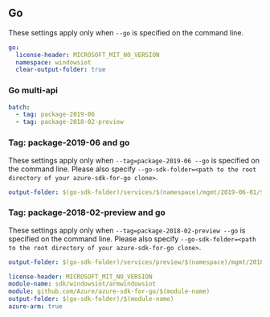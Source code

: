 
## Go

These settings apply only when `--go` is specified on the command line.

``` yaml $(go) && !$(track2)
go:
  license-header: MICROSOFT_MIT_NO_VERSION
  namespace: windowsiot
  clear-output-folder: true
```

### Go multi-api
``` yaml $(go) && !$(track2) && $(multiapi)
batch:
  - tag: package-2019-06
  - tag: package-2018-02-preview
```

### Tag: package-2019-06 and go

These settings apply only when `--tag=package-2019-06 --go` is specified on the command line.
Please also specify `--go-sdk-folder=<path to the root directory of your azure-sdk-for-go clone>`.

``` yaml $(tag) == 'package-2019-06' && $(go)
output-folder: $(go-sdk-folder)/services/$(namespace)/mgmt/2019-06-01/$(namespace)
```

### Tag: package-2018-02-preview and go

These settings apply only when `--tag=package-2018-02-preview --go` is specified on the command line.
Please also specify `--go-sdk-folder=<path to the root directory of your azure-sdk-for-go clone>`.

``` yaml $(tag) == 'package-2018-02-preview' && $(go)
output-folder: $(go-sdk-folder)/services/preview/$(namespace)/mgmt/2018-02-01/$(namespace)
```

```yaml $(go) && $(track2)
license-header: MICROSOFT_MIT_NO_VERSION
module-name: sdk/windowsiot/armwindowsiot
module: github.com/Azure/azure-sdk-for-go/$(module-name)
output-folder: $(go-sdk-folder)/$(module-name)
azure-arm: true
```

